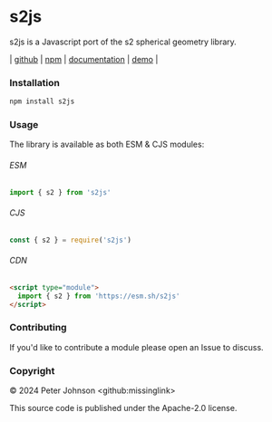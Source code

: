 # s2js

s2js is a Javascript port of the s2 spherical geometry library.

| [github](https://github.com/missinglink/s2js) | [npm](https://www.npmjs.com/package/s2js) | [documentation](https://missinglink.github.io/s2js) | [demo](https://bdon.github.io/s2js-demos/) |

### Installation

```bash
npm install s2js
```

### Usage

The library is available as both ESM & CJS modules:

###### ESM

```js
import { s2 } from 's2js'
```

###### CJS

```js
const { s2 } = require('s2js')
```

###### CDN

```html
<script type="module">
  import { s2 } from 'https://esm.sh/s2js'
</script>
```

### Contributing

If you'd like to contribute a module please open an Issue to discuss.

### Copyright

© 2024 Peter Johnson &lt;github:missinglink&gt;

This source code is published under the Apache-2.0 license.
